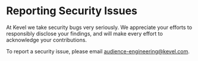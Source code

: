 # Reporting Security Issues

At Kevel we take security bugs very seriously. We appreciate your efforts to responsibly disclose your findings, and will make every effort to acknowledge your contributions.

To report a security issue, please email [audience-engineering@kevel.com](mailto:audience-engineering@kevel.com).
